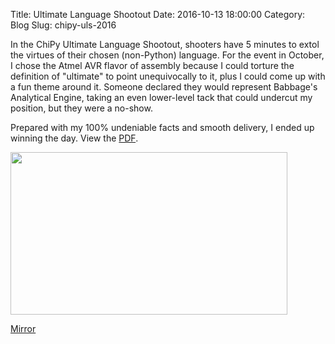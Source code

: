 Title: Ultimate Language Shootout
Date: 2016-10-13 18:00:00
Category: Blog
Slug: chipy-uls-2016

In the ChiPy Ultimate Language Shootout, shooters have 5 minutes to extol the virtues of their chosen (non-Python) language. For the event in October, I chose the Atmel AVR flavor of assembly because I could torture the definition of "ultimate" to point unequivocally to it, plus I could come up with a fun theme around it. Someone declared they would represent Babbage's Analytical Engine, taking an even lower-level tack that could undercut my position, but they were a no-show.

Prepared with my 100% undeniable facts and smooth delivery, I ended up winning the day. View the [PDF][pdf].

<!-- ![montage]({filename}/images/uls/montage.png) -->
[<img src="{filename}/images/uls/coverslide.jpg" height="260" width="443">][pdf]

[Mirror](https://drive.google.com/file/d/0B1zqAXydzfECYkVVeFdwZXNfVVU/view?usp=sharing)

[pdf]: https://s3.us-east-2.amazonaws.com/static-nick-solutions/uls-timkovich-assembly.pdf
